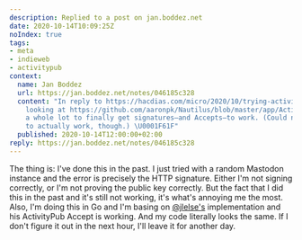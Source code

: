 ```yaml
---
description: Replied to a post on jan.boddez.net
date: 2020-10-14T10:09:25Z
noIndex: true
tags:
- meta
- indieweb
- activitypub
context:
  name: Jan Boddez
  url: https://jan.boddez.net/notes/046185c328
  content: "In reply to https://hacdias.com/micro/2020/10/trying-activitypub/. I remember
    looking at https://github.com/aaronpk/Nautilus/blob/master/app/ActivityPub/HTTPSignature.php
    a whole lot to finally get signatures—and Accepts—to work. (Could never get Deletes
    to actually work, though.) \U0001F61F"
  published: 2020-10-14T12:00:00+02:00
reply: https://jan.boddez.net/notes/046185c328
---
```


The thing is: I've done this in the past. I just tried with a random Mastodon instance and the error is precisely the HTTP signature. Either I'm not signing correctly, or I'm not proving the public key correctly. But the fact that I did this in the past and it's still not working, it's what's annoying me the most. Also, I'm doing this in Go and I'm basing on [@jlelse's](https://jlelse.blog) implementation and his ActivityPub Accept is working. And my code literally looks the same. If I don't figure it out in the next hour, I'll leave it for another day.
